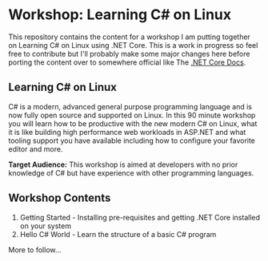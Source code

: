 # Workshop: Learning C# on Linux

This repository contains the content for a workshop I am putting together
on Learning C# on Linux using .NET Core.  This is a work in progress 
so feel free to contribute but I'll probably make some major
changes here before porting the content over to somewhere official like
The [.NET Core Docs](https://github.com/dotnet/core-docs).

## Learning C# on Linux
C# is a modern, advanced general purpose programming language and is now fully open source and supported on Linux. In this 90 minute workshop you will learn how to be productive with the new modern C# on Linux, what it is like building high performance web workloads in ASP.NET and what tooling support you have available including how to configure your favorite editor and more.

**Target Audience:** This workshop is aimed at developers with no prior knowledge of C#
but have experience with other programming languages.

## Workshop Contents

 1. Getting Started - Installing pre-requisites and getting .NET Core installed on your system
 1. Hello C# World - Learn the structure of a basic C# program
 
More to follow...

